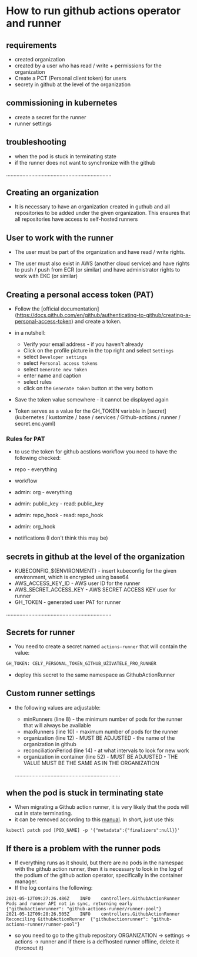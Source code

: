 # How to run github actions operator and runner

## requirements

* created organization
* created by a user who has read / write + permissions for the organization
* Create a PCT (Personal client token) for users
* secrety in github at the level of the organization

## commissioning in kubernetes

* create a secret for the runner
* runner settings

## troubleshooting

* when the pod is stuck in terminating state
* if the runner does not want to synchronize with the github

.......................................................................

## Creating an organization

* It is necessary to have an organization created in guthub and all repositories to be added under the given organization. This ensures that all repositories have access to self-hosted runners

## User to work with the runner

* The user must be part of the organization and have read / write rights.

* The user must also exist in AWS (another cloud service) and have rights to push / push from ECR (or similar) and have administrator rights to work with EKC (or similar)

## Creating a personal access token (PAT)

* Follow the [official documentation] (https://docs.github.com/en/github/authenticating-to-github/creating-a-personal-access-token) and create a token.

* in a nutshell:
  * Verify your email address - if you haven't already
  * Click on the profile picture in the top right and select `Settings`
  * select `Developer settings`
  * select `Personal access tokens`
  * select `Generate new token`
  * enter name and caption
  * select rules
  * click on the `Generate token` button at the very bottom

* Save the token value somewhere - it cannot be displayed again
* Token serves as a value for the GH_TOKEN variable in [secret] (kubernetes / kustomize / base / services / Github-actions / runner / secret.enc.yaml)

### Rules for PAT

* to use the token for github acstions workflow you need to have the following checked:

* repo - everything
* workflow
* admin: org - everything
* admin: public_key - read: public_key
* admin: repo_hook - read: repo_hook
* admin: org_hook
* notifications (I don't think this may be)

## secrets in github at the level of the organization

* KUBECONFIG_${ENVIRONMENT} - insert kubeconfig for the given environment, which is encrypted using base64
* AWS_ACCESS_KEY_ID - AWS user ID for the runner
* AWS_SECRET_ACCESS_KEY - AWS SECRET ACCESS KEY user for runner
* GH_TOKEN - generated user PAT for runner

.......................................................................

## Secrets for runner

* You need to create a secret named `actions-runner` that will contain the value:

```txt
GH_TOKEN: CELÝ_PERSONAL_TOKEN_GITHUB_UŽIVATELE_PRO_RUNNER
```

* deploy this secret to the same namespace as GithubActionRunner

## Custom runner settings

* the following values ​​are adjustable:
  * minRunners (line 8) - the minimum number of pods for the runner that will always be available
  * maxRunners (line 10) - maximum number of pods for the runner
  * organization (line 12) - MUST BE ADJUSTED - the name of the organization in github
  * reconciliationPeriod (line 14) - at what intervals to look for new work
  * organization in container (line 52) - MUST BE ADJUSTED - THE VALUE MUST BE THE SAME AS IN THE ORGANIZATION

  .......................................................................

## when the pod is stuck in terminating state

* When migrating a Github action runner, it is very likely that the pods will cut in state terminating.
* it can be removed according to this [manual](https://containersolutions.github.io/runbooks/posts/kubernetes/pod-stuck-in-terminating-state/#solution-a). In short, just use this:

```text
kubectl patch pod [POD_NAME] -p '{"metadata":{"finalizers":null}}'
``` 

## If there is a problem with the runner pods

* If everything runs as it should, but there are no pods in the namespac with the github action runner, then it is necessary to look in the log of the podium of the github action operator, specifically in the container manager.
* If the log contains the following:

```log
2021-05-12T09:27:26.486Z	INFO	controllers.GithubActionRunner	Pods and runner API not in sync, returning early	{"githubactionrunner": "github-actions-runner/runner-pool"}
2021-05-12T09:28:26.505Z	INFO	controllers.GithubActionRunner	Reconciling GithubActionRunner	{"githubactionrunner": "github-actions-runner/runner-pool"}
```

* so you need to go to the github repository ORGANIZATION -> settings -> actions -> runner and if there is a delfhosted runner offline, delete it (forcnout it)
